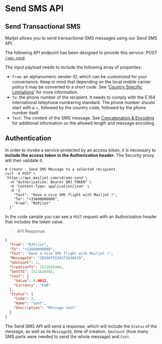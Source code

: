 # Send SMS API

## Send Transactional SMS

Mailjet allows you to send transactional SMS messages using our Send SMS API.

The following API endpoint has been designed to provide this service: POST [`/sms-send`](/sms-api/v4/sms-send/).

The input payload needs to include the following array of properties:

- `From`: an alphanumeric sender ID, which can be customized for your convenience. Keep in mind that depending on the local mobile carrier policy it may be converted to a short code. See ‘[Country Specific Limitations](#country-specific-limitations)’ for more information.
- `To`: the phone number of the recipient. It needs to comply with the E.164 international telephone numbering standard. The phone number should start with a +, followed by the country code, followed by the phone number itself.
- `Text`: The content of the SMS message. See [Concatenation & Encoding](#concatenation-and-encoding) for additional information on the allowed length and message encoding.

## Authentication

In order to invoke a service protected by an access token, it is necessary to **include the access token in the Authorization header**. The Security proxy will then validate it.

```shell
# Create : Send SMS Message to a selected recipient.
curl -X POST \
 https://api.mailjet.com/v4/sms-send \
  -H "Authorization: Bearer $MJ_TOKEN" \
  -H 'Content-Type: application/json' \
  -d '{
    "Text": "Have a nice SMS flight with Mailjet !",
    "To": "+33600000000",
    "From": "MJPilot"
  }'
```

In the code sample you can see a `POST` request with an Authorization header that includes the token value.

<div></div>

>API Response

```json
{
  "From": "MJPilot",
  "To": "+33600000000",
  "Text": "Have a nice SMS flight with Mailjet !",
  "MessageId": "2034075536371630429",
  "SmsCount": 1,
  "CreationTS": 1521626400,
  "SentTS": 1521626402,
  "Cost": {
    "Value": 0.0012,
    "Currency": "EUR"
  },
  "Status": {
    "Code": 2,
    "Name": "sent",
    "Description": "Message sent"
  }
}
```

The Send SMS API will send a response, which will include the `Status` of the message, as well as its `MessageID`, time of creation, `SmsCount` (how many SMS parts were needed to send the whole message) and `Cost`.

<div></div>
